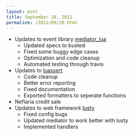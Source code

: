 ```yaml
---
layout: post
title: September 20, 2012
permalink: /2012/09/20.html
---
```


* Updates to event library [mediator_lua](https://github.com/Olivine-Labs/mediator_lua)
  * Updated specs to busted
  * Fixed some buggy edge cases
  * Optimization and code cleanup
  * Automated testing through travis
* Updates to [luassert](https://github.com/Olivine-Labs/luassert)
  * Code cleanup
  * Better error reporting
  * Fixed documentation
  * Exported formatters to seperate functions
* Neflaria credit sale
* Updates to web framework [lusty](https://github.com/Olivine-Labs/lusty)
  * Fixed config bugs
  * Updated mediator to work better with lusty
  * Implemented handlers
